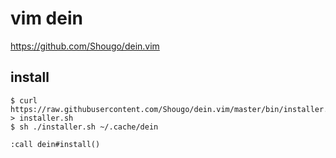 # vim dein

https://github.com/Shougo/dein.vim



install
--

```console
$ curl https://raw.githubusercontent.com/Shougo/dein.vim/master/bin/installer.sh > installer.sh
$ sh ./installer.sh ~/.cache/dein
```





```vim
:call dein#install()
```
